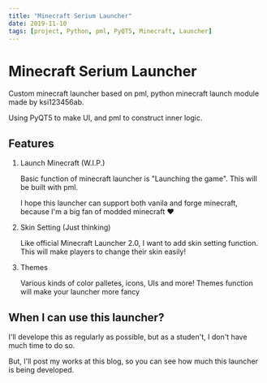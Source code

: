 ```yaml
---
title: "Minecraft Serium Launcher"
date: 2019-11-10
tags: [project, Python, pml, PyQT5, Minecraft, Launcher]
---
```

# Minecraft Serium Launcher

Custom minecraft launcher based on pml, python minecraft launch module made by ksi123456ab.

Using PyQT5 to make UI, and pml to construct inner logic.



## Features

1. Launch Minecraft (W.I.P.)

   Basic function of minecraft launcher is "Launching the game". This will be built with pml.

   I hope this launcher can support both vanila and forge minecraft, because I'm a big fan of modded minecraft ♥

2. Skin Setting (Just thinking)

   Like official Minecraft Launcher 2.0, I want to add skin setting function. This will make players to change their skin easily!

3. Themes

   Various kinds of color palletes, icons, UIs and more! Themes function will make your launcher more fancy



## When I can use this launcher?

I'll develope this as regularly as possible, but as a studen't, I don't have much time to do so.

But, I'll post my works at this blog, so you can see how much this launcher is being developed.